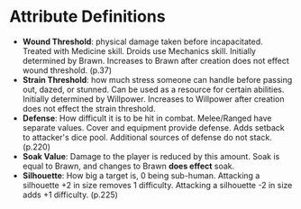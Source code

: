 # Attribute Definitions
- <b>Wound Threshold</b>: physical damage taken before incapacitated. Treated with Medicine skill. Droids use Mechanics skill. Initially determined by Brawn. Increases to Brawn after creation does not effect wound threshold. (p.37)
- <b>Strain Threshold</b>: how much stress someone can handle before passing out, dazed, or stunned. Can be used as a resource for certain abilities. Initially determined by Willpower. Increases to Willpower after creation does not effect the strain threshold.
- <b>Defense</b>: How difficult it is to be hit in combat. Melee/Ranged have separate values. Cover and equipment provide defense. Adds setback to attacker's dice pool. Additional sources of defense do not stack. (p.220)
- <b>Soak Value</b>: Damage to the player is reduced by this amount. Soak is equal to Brawn, and changes to Brawn <b>does effect</b> soak.
- <b>Silhouette</b>: How big a target is, 0 being sub-human. Attacking a silhouette +2 in size removes 1 difficulty. Attacking a silhouette -2 in size adds +1 difficulty. (p.225)